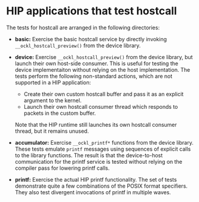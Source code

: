 # HIP applications that test hostcall #

The tests for hostcall are arranged in the following directories:

  * **basic:** Exercise the basic hostcall service by directly invoking
    `__ockl_hostcall_preview()` from the device library.

  * **device:** Exercise `__ockl_hostcall_preview()` from the device
    library, but launch their own host-side consumer. This is useful
    for testing the device implementaiton without relying on the host
    implementation. The tests perform the following non-standard
    actions, which are not supported in a HIP application:
    - Create their own custom hostcall buffer and pass it as an explicit
      argument to the kernel.
    - Launch their own hostcall consumer thread which responds to
      packets in the custom buffer.

    Note that the HIP runtime still launches its own hostcall consumer
    thread, but it remains unused.

  * **accumulator:** Exercise `__ockl_printf*` functions from the device
    library. These tests emulate `printf` messages using sequences of explicit
    calls to the library functions. The result is that the
    device-to-host communication for the printf service is tested
    without relying on the compiler pass for lowering printf calls.

  * **printf:** Exercise the actual HIP printf functionality. The set
    of tests demonstrate quite a few combinations of the POSIX format
    specifiers. They also test divergent invocations of printf in
    multiple waves.

